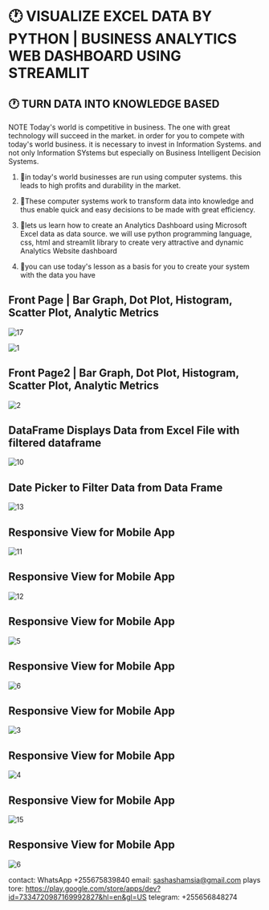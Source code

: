 # 🕐 VISUALIZE EXCEL DATA BY PYTHON  |  BUSINESS ANALYTICS WEB DASHBOARD USING STREAMLIT
 
## 🕐 TURN DATA INTO KNOWLEDGE BASED 

NOTE Today's world is competitive in business. The one with great technology will succeed in the market. in order for you to compete with today's world business. it is necessary to invest in Information Systems. and not only Information SYstems but especially on Business Intelligent Decision Systems.

1. 📌in today's world businesses are run using computer systems. this leads to high profits and durability in the market.

2. 📌These computer systems work to transform data into knowledge and thus enable quick and easy decisions to be made with great efficiency.

3. 📌lets us learn how to create an Analytics Dashboard using Microsoft Excel data as data source. we will use python programming language, css, html and streamlit library to create very attractive and dynamic 
   Analytics Website dashboard

4. 📌you can use today's lesson as a basis for you to create your system with the data you have

## Front Page | Bar Graph, Dot Plot, Histogram, Scatter Plot, Analytic Metrics
![17](https://github.com/shamiraty/python_analytics_graph_excel/assets/129072179/160ce35b-cfc5-458f-880c-4697a1a74c6b)

![1](https://github.com/shamiraty/python_analytics_graph_excel/assets/129072179/cec81a3e-213e-4f08-8a2f-a1dcd5d674d3)

## Front Page2 | Bar Graph, Dot Plot, Histogram, Scatter Plot, Analytic Metrics
![2](https://github.com/shamiraty/python_analytics_graph_excel/assets/129072179/384df217-de5a-4ca1-8afb-6b2e33fde976)

## DataFrame Displays Data from Excel File with filtered dataframe
![10](https://github.com/shamiraty/python_analytics_graph_excel/assets/129072179/a597221c-e7cd-4533-b1b1-7b23b54c81e9)

## Date Picker to Filter Data from Data Frame
![13](https://github.com/shamiraty/python_analytics_graph_excel/assets/129072179/ebaabd79-f151-4d06-9bf5-5b1c2bb5957f)

## Responsive View for Mobile App
![11](https://github.com/shamiraty/python_analytics_graph_excel/assets/129072179/757d6f69-ffe4-4221-ac79-d565b9e78411)

## Responsive View for Mobile App
![12](https://github.com/shamiraty/python_analytics_graph_excel/assets/129072179/2b3d8c74-12cb-4729-aa3a-2950412bf9ca)

## Responsive View for Mobile App
![5](https://github.com/shamiraty/python_analytics_graph_excel/assets/129072179/828f0679-2026-40e2-aa4b-66829ef0f1f7)

## Responsive View for Mobile App
![6](https://github.com/shamiraty/python_analytics_graph_excel/assets/129072179/93120606-b0ea-4fa9-ba27-5ee0c3a3a365)

## Responsive View for Mobile App
![3](https://github.com/shamiraty/python_analytics_graph_excel/assets/129072179/8433c87a-542a-48b0-8052-ba5805f3ca62)

## Responsive View for Mobile App
![4](https://github.com/shamiraty/python_analytics_graph_excel/assets/129072179/b7111162-f72a-4315-a965-aad45be2ba99)

## Responsive View for Mobile App
![15](https://github.com/shamiraty/python_analytics_graph_excel/assets/129072179/c01ac856-8fea-48a7-b077-4fb9f88d2cce)

## Responsive View for Mobile App
![6](https://github.com/shamiraty/python_analytics_graph_excel/assets/129072179/5ad81053-535f-4dd2-a96f-7acb6fdff604)


contact:  WhatsApp +255675839840
email:  sashashamsia@gmail.com
plays tore:  https://play.google.com/store/apps/dev?id=7334720987169992827&hl=en&gl=US
telegram: +255656848274
